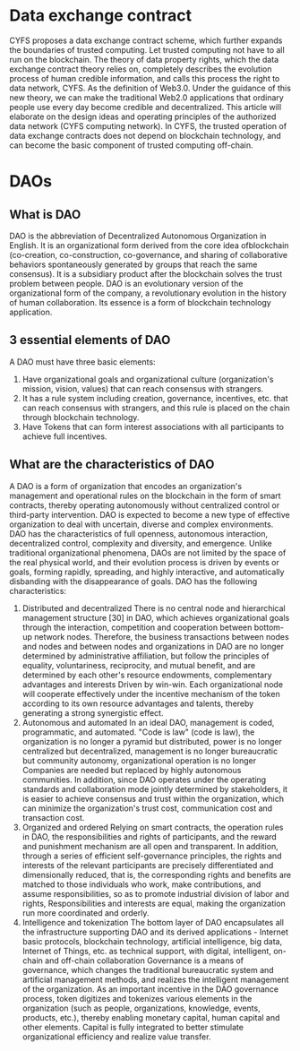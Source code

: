 # Data exchange contract

CYFS proposes a data exchange contract scheme, which further expands the boundaries of trusted computing. Let trusted computing not have to all run on the blockchain. The theory of data property rights, which the data exchange contract theory relies on, completely describes the evolution process of human credible information, and calls this process the right to data network, CYFS. As the definition of Web3.0. Under the guidance of this new theory, we can make the traditional Web2.0 applications that ordinary people use every day become credible and decentralized. This article will elaborate on the design ideas and operating principles of the authorized data network (CYFS computing network).
In CYFS, the trusted operation of data exchange contracts does not depend on blockchain technology, and can become the basic component of trusted computing off-chain.

# DAOs

## What is DAO

DAO is the abbreviation of Decentralized Autonomous Organization in English. It is an organizational form derived from the core idea of ​​blockchain (co-creation, co-construction, co-governance, and sharing of collaborative behaviors spontaneously generated by groups that reach the same consensus). It is a subsidiary product after the blockchain solves the trust problem between people.
DAO is an evolutionary version of the organizational form of the company, a revolutionary evolution in the history of human collaboration. Its essence is a form of blockchain technology application.

## 3 essential elements of DAO

A DAO must have three basic elements:

1. Have organizational goals and organizational culture (organization's mission, vision, values) that can reach consensus with strangers.
2. It has a rule system including creation, governance, incentives, etc. that can reach consensus with strangers, and this rule is placed on the chain through blockchain technology.
3. Have Tokens that can form interest associations with all participants to achieve full incentives.

## What are the characteristics of DAO

A DAO is a form of organization that encodes an organization's management and operational rules on the blockchain in the form of smart contracts, thereby operating autonomously without centralized control or third-party intervention.
DAO is expected to become a new type of effective organization to deal with uncertain, diverse and complex environments.
DAO has the characteristics of full openness, autonomous interaction, decentralized control, complexity and diversity, and emergence. Unlike traditional organizational phenomena, DAOs are not limited by the space of the real physical world, and their evolution process is driven by events or goals, forming rapidly, spreading, and highly interactive, and automatically disbanding with the disappearance of goals.
DAO has the following characteristics:

1. Distributed and decentralized
   There is no central node and hierarchical management structure [30] in DAO, which achieves organizational goals through the interaction, competition and cooperation between bottom-up network nodes. Therefore, the business transactions between nodes and nodes and between nodes and organizations in DAO are no longer determined by administrative affiliation, but follow the principles of equality, voluntariness, reciprocity, and mutual benefit, and are determined by each other's resource endowments, complementary advantages and interests Driven by win-win. Each organizational node will cooperate effectively under the incentive mechanism of the token according to its own resource advantages and talents, thereby generating a strong synergistic effect.
2. Autonomous and automated
   In an ideal DAO, management is coded, programmatic, and automated. "Code is law" (code is law), the organization is no longer a pyramid but distributed, power is no longer centralized but decentralized, management is no longer bureaucratic but community autonomy, organizational operation is no longer Companies are needed but replaced by highly autonomous communities. In addition, since DAO operates under the operating standards and collaboration mode jointly determined by stakeholders, it is easier to achieve consensus and trust within the organization, which can minimize the organization's trust cost, communication cost and transaction cost.
3. Organized and ordered
   Relying on smart contracts, the operation rules in DAO, the responsibilities and rights of participants, and the reward and punishment mechanism are all open and transparent. In addition, through a series of efficient self-governance principles, the rights and interests of the relevant participants are precisely differentiated and dimensionally reduced, that is, the corresponding rights and benefits are matched to those individuals who work, make contributions, and assume responsibilities, so as to promote industrial division of labor and rights, Responsibilities and interests are equal, making the organization run more coordinated and orderly.
4. Intelligence and tokenization
   The bottom layer of DAO encapsulates all the infrastructure supporting DAO and its derived applications - Internet basic protocols, blockchain technology, artificial intelligence, big data, Internet of Things, etc. as technical support, with digital, intelligent, on-chain and off-chain collaboration Governance is a means of governance, which changes the traditional bureaucratic system and artificial management methods, and realizes the intelligent management of the organization. As an important incentive in the DAO governance process, token digitizes and tokenizes various elements in the organization (such as people, organizations, knowledge, events, products, etc.), thereby enabling monetary capital, human capital and other elements. Capital is fully integrated to better stimulate organizational efficiency and realize value transfer.
